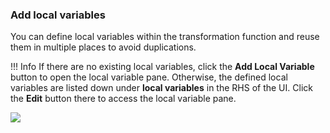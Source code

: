 ### Add local variables

You can define local variables within the transformation function and reuse them in multiple places to avoid duplications.

!!! Info
    If there are no existing local variables, click the **Add Local Variable** button to open the local variable pane. Otherwise, the defined local variables are listed down under **local variables** in the RHS of the UI. Click the **Edit** button there to access the local variable pane.

<img src="https://wso2.com/ballerina/vscode/docs/img/visual-programming/datamapper/add-local-variable.gif" class="cInlineImage-full"/>
